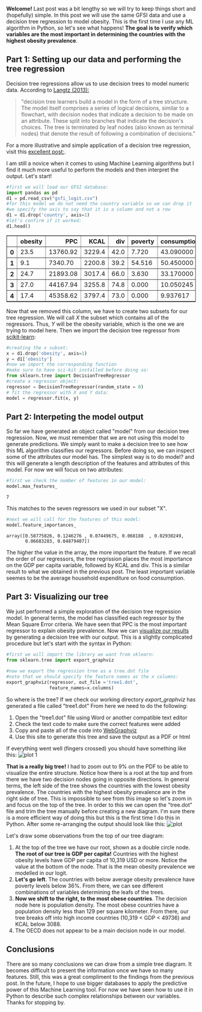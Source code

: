 **Welcome!** Last post was a bit lengthy so we will try to keep things short and (hopefully) simple. In this post we will use the same GFSI data and use a decision tree regression to model obesity. This is the first time I use any ML algorithm in Python, so let's see what happens! **The goal is to verify which variables are the most important in determining the countries with the highest obesity prevalence**.

## Part 1: Setting up our data and performing the tree regression

Decision tree regressions allow us to use decision trees to model numeric data. According to [Langtz (2013):](https://edu.kpfu.ru/pluginfile.php/278552/mod_resource/content/1/MachineLearningR__Brett_Lantz.pdf) 
>"decision tree learners build a model in the form
>of a tree structure. The model itself comprises a series of logical decisions, similar to
>a flowchart, with decision nodes that indicate a decision to be made on an attribute.
>These split into branches that indicate the decision's choices. The tree is terminated
>by leaf nodes (also known as terminal nodes) that denote the result of following a
>combination of decisions."

For a more illustrative and simple application of a decision tree regression, visit this [excellent post:](https://medium.com/swlh/making-data-trees-in-python-3a3ceb050cfd). 

I am still a novice when it comes to using Machine Learning algorithms but I find it much more useful to perform the models and then interpret the output. Let's start!


```python
#first we will load our GFSI database:
import pandas as pd
d1 = pd.read_csv("gsfi_logit.csv")
#for this model we do not need the country variable so we can drop it
#we specify the axis to say that it is a column and not a row
d1 = d1.drop('country', axis=1)
#let's confirm if it worked:
d1.head()
```




<div>
<style scoped>
    .dataframe tbody tr th:only-of-type {
        vertical-align: middle;
    }

    .dataframe tbody tr th {
        vertical-align: top;
    }

    .dataframe thead th {
        text-align: right;
    }
</style>
<table border="1" class="dataframe">
  <thead>
    <tr style="text-align: right;">
      <th></th>
      <th>obesity</th>
      <th>PPC</th>
      <th>KCAL</th>
      <th>div</th>
      <th>poverty</th>
      <th>consumption</th>
      <th>popdens</th>
      <th>OECD</th>
    </tr>
  </thead>
  <tbody>
    <tr>
      <th>0</th>
      <td>23.5</td>
      <td>13760.92</td>
      <td>3229.4</td>
      <td>42.0</td>
      <td>7.720</td>
      <td>43.090000</td>
      <td>16.416173</td>
      <td>0</td>
    </tr>
    <tr>
      <th>1</th>
      <td>9.1</td>
      <td>7340.70</td>
      <td>2200.8</td>
      <td>39.2</td>
      <td>54.516</td>
      <td>50.450000</td>
      <td>21.607079</td>
      <td>0</td>
    </tr>
    <tr>
      <th>2</th>
      <td>24.7</td>
      <td>21893.08</td>
      <td>3017.4</td>
      <td>66.0</td>
      <td>3.630</td>
      <td>33.170000</td>
      <td>15.703889</td>
      <td>0</td>
    </tr>
    <tr>
      <th>3</th>
      <td>27.0</td>
      <td>44167.94</td>
      <td>3255.8</td>
      <td>74.8</td>
      <td>0.000</td>
      <td>10.050245</td>
      <td>3.057785</td>
      <td>1</td>
    </tr>
    <tr>
      <th>4</th>
      <td>17.4</td>
      <td>45358.62</td>
      <td>3797.4</td>
      <td>73.0</td>
      <td>0.000</td>
      <td>9.937617</td>
      <td>103.756755</td>
      <td>1</td>
    </tr>
  </tbody>
</table>
</div>



Now that we removed this column, we have to create two subsets for our tree regression. We will call *X* the subset which contains all of the regressors. Thus, *Y* will be the obesity variable, which is the one we are trying to model here. Then we import the decision tree regressor from [scikit-learn](https://scikit-learn.org/stable/modules/generated/sklearn.tree.DecisionTreeClassifier.html):


```python
#creating the x subset:
x = d1.drop('obesity', axis=1)
y = d1['obesity']
#now we import the corresponding function
#make sure to have sci-kit installed before doing so:
from sklearn.tree import DecisionTreeRegressor  
#create a regressor object:
regressor = DecisionTreeRegressor(random_state = 0)  
# fit the regressor with X and Y data:
model = regressor.fit(x, y)
```

## Part 2: Interpeting the model output

So far we have generated an object called "model" from our decision tree regression. Now, we must remember that we are not using this model to generate predictions. We simply want to make a decision tree to see how this ML algorithm classifies our regressors. Before doing so, we can inspect some of the attributes our model has. The simplest way is to do model? and this will generate a length description of the features and attributes of this model. For now we will focus on two attributes:


```python
#first we check the number of features in our model:
model.max_features_
```




    7



This matches to the seven regressors we used in our subset "X".


```python
#next we will call for the features of this model:
model.feature_importances_
```




    array([0.58775826, 0.1246276 , 0.07449675, 0.068188  , 0.02930249,
           0.06683283, 0.04879407])



The higher the value in the array, the more important the feature. If we recall the order of our regressors, the tree regrission places the most importance on the GDP per capita variable, followed by KCAL and div. This is a similar result to what we obtained in the previous post. The least important variable seemes to be the average household expenditure on food consumption.

## Part 3: Visualizing our tree

We just performed a simple exploration of the decision tree regression model. In general terms, the model has classified each regressor by the Mean Square Error criteria. We have seen that PPC is the most important regressor to explain obesity prevalence. Now we can [visualize our results](https://www.geeksforgeeks.org/python-decision-tree-regression-using-sklearn/) by generating a decision tree with our output. This is a slightly complicated procedure but let's start with the syntax in Python:


```python
#first we will import the library we want from sklearn:
from sklearn.tree import export_graphviz  
  
#now we export the regression tree as a tree.dot file
#note that we should specify the feature names as the x columns:
export_graphviz(regressor, out_file ='tree1.dot', 
                feature_names=x.columns) 
```

So where is the tree? If we check our working directory *export_graphviz* has generated a file called "tree1.dot" From here we need to do the following:

1. Open the "tree1.dot" file using Word or another compatible text editor
2. Check the text code to make sure the correct features were added
3. Copy and paste all of the code into [WebGraphviz](http://www.webgraphviz.com) 
4. Use this site to generate this tree and save the output as a PDF or html 

If everything went well (fingers crossed) you should have something like this:
![plot 1]({{site.baseurl}}/assets/img/post6_p1.png)


**That is a really big tree!** I had to zoom out to 9% on the PDF to be able to visualize the entire structure. Notice how there is a root at the top and from there we have two decision nodes going in opposite directions. In general terms, the left side of the tree shows the countries with the lowest obesity prevalence. The countries with the highest obesity prevalence are in the right side of tree. This is impossible to see from this image so let's zoom in and focus on the top of the tree. In order to this we can open the "tree.dot" file and trim the tree manually before creating a new diagram. I'm sure there is a more efficient way of doing this but this is the first time I do this in Python. After some re-arranging the output should look like this:
![plot ]({{site.baseurl}}/assets/img/post6_p2.png)

Let's draw some observations from the top of our tree diagram:

1. At the top of the tree we have our root, shown as a double circle node. **The root of our tree is GDP per capita!** Countries with the highest obesity levels have GDP per capita of 10,319 USD or more. Notice the value at the bottom of the node. That is the mean obesity prevalence we modelled in our logit. 
2. **Let's go left**. The countries with below average obesity prevalence have poverty levels below 36%. From there, we can see different combinations of variables determining the leafs of the trees. 
3. **Now we shift to the right, to the most obese countries**. The decision node here is population density. The most obese countries have a population density less than 129 per square kilometer. From there, our tree breaks off into high income countries (10,319 < GDP < 49736) and KCAL below 3088. 
4. The OECD does not appear to be a main decision node in our model.

## Conclusions
There are so many conclusions we can draw from a simple tree diagram. It becomes difficult to present the information once we have so many features. Still, this was a great compliment to the findings from the previous post. In the future, I hope to use bigger databases to apply the predictive power of this Machine Learning tool. For now we have seen how to use it in Python to describe such complex relationships between our variables. Thanks for stopping by. 
